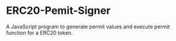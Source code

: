 # ERC20-Pemit-Signer
A JavaScript program to generate permit values and execute permit function for a ERC20 token.
